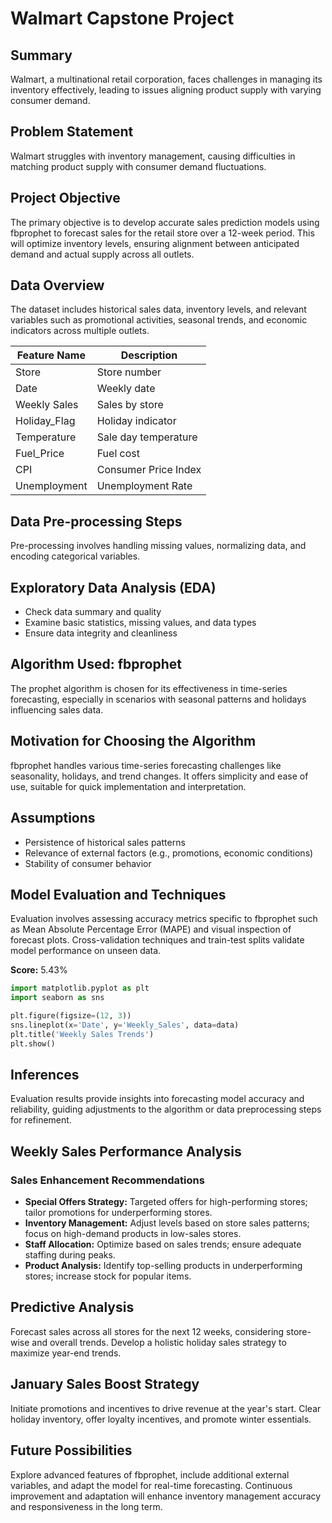 # Walmart Capstone Project

## Summary
Walmart, a multinational retail corporation, faces challenges in managing its inventory effectively, leading to issues aligning product supply with varying consumer demand.

## Problem Statement
Walmart struggles with inventory management, causing difficulties in matching product supply with consumer demand fluctuations.

## Project Objective
The primary objective is to develop accurate sales prediction models using fbprophet to forecast sales for the retail store over a 12-week period. This will optimize inventory levels, ensuring alignment between anticipated demand and actual supply across all outlets.

## Data Overview
The dataset includes historical sales data, inventory levels, and relevant variables such as promotional activities, seasonal trends, and economic indicators across multiple outlets.

| Feature Name | Description       |
|--------------|-------------------|
| Store        | Store number      |
| Date         | Weekly date       |
| Weekly Sales | Sales by store    |
| Holiday_Flag | Holiday indicator |
| Temperature  | Sale day temperature |
| Fuel_Price   | Fuel cost         |
| CPI          | Consumer Price Index |
| Unemployment | Unemployment Rate |

## Data Pre-processing Steps
Pre-processing involves handling missing values, normalizing data, and encoding categorical variables.

## Exploratory Data Analysis (EDA)
- Check data summary and quality
- Examine basic statistics, missing values, and data types
- Ensure data integrity and cleanliness

## Algorithm Used: fbprophet
The prophet algorithm is chosen for its effectiveness in time-series forecasting, especially in scenarios with seasonal patterns and holidays influencing sales data.

## Motivation for Choosing the Algorithm
fbprophet handles various time-series forecasting challenges like seasonality, holidays, and trend changes. It offers simplicity and ease of use, suitable for quick implementation and interpretation.

## Assumptions
- Persistence of historical sales patterns
- Relevance of external factors (e.g., promotions, economic conditions)
- Stability of consumer behavior

## Model Evaluation and Techniques
Evaluation involves assessing accuracy metrics specific to fbprophet such as Mean Absolute Percentage Error (MAPE) and visual inspection of forecast plots. Cross-validation techniques and train-test splits validate model performance on unseen data.

**Score:** 5.43%
```python
import matplotlib.pyplot as plt
import seaborn as sns

plt.figure(figsize=(12, 3))
sns.lineplot(x='Date', y='Weekly_Sales', data=data)
plt.title('Weekly Sales Trends')
plt.show()
```
## Inferences
Evaluation results provide insights into forecasting model accuracy and reliability, guiding adjustments to the algorithm or data preprocessing steps for refinement.

## Weekly Sales Performance Analysis
### Sales Enhancement Recommendations
- **Special Offers Strategy:** Targeted offers for high-performing stores; tailor promotions for underperforming stores.
- **Inventory Management:** Adjust levels based on store sales patterns; focus on high-demand products in low-sales stores.
- **Staff Allocation:** Optimize based on sales trends; ensure adequate staffing during peaks.
- **Product Analysis:** Identify top-selling products in underperforming stores; increase stock for popular items.

## Predictive Analysis
Forecast sales across all stores for the next 12 weeks, considering store-wise and overall trends. Develop a holistic holiday sales strategy to maximize year-end trends.

## January Sales Boost Strategy
Initiate promotions and incentives to drive revenue at the year's start. Clear holiday inventory, offer loyalty incentives, and promote winter essentials.

## Future Possibilities
Explore advanced features of fbprophet, include additional external variables, and adapt the model for real-time forecasting. Continuous improvement and adaptation will enhance inventory management accuracy and responsiveness in the long term.
